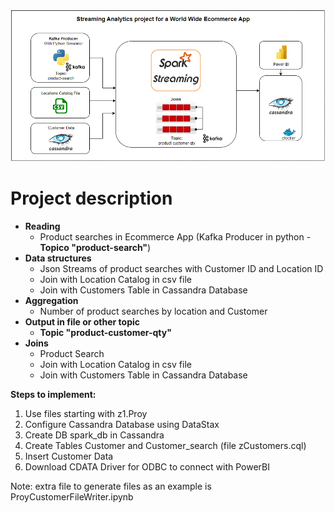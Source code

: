 ![alt text](https://github.com/egregoryp/DEP-Kafka-Cassandra-Project/blob/main/zStreamingProjectArquitecture.png?raw=true)

# Project description
- **Reading**
    - Product searches in Ecommerce App (Kafka Producer in python - **Topico "product-search"**)
- **Data structures**
    - Json Streams of product searches with Customer ID and Location ID
    - Join with Location Catalog in csv file
    - Join with Customers Table in Cassandra Database
- **Aggregation**
    - Number of product searches by location and Customer
- **Output in file or other topic**
    - **Topic "product-customer-qty"**
- **Joins**
    - Product Search
    - Join with Location Catalog in csv file
    - Join with Customers Table in Cassandra Database

**Steps to implement:**
 1. Use files starting with z1.Proy
 2. Configure Cassandra Database using DataStax
 3. Create DB spark_db in Cassandra
 4. Create Tables Customer and Customer_search (file zCustomers.cql)
 5. Insert Customer Data
 6. Download CDATA Driver for ODBC to connect with PowerBI

 Note: extra file to generate files as an example is ProyCustomerFileWriter.ipynb
